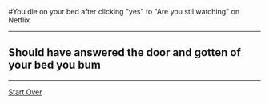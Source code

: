 #You die on your bed after clicking "yes" to "Are you stil watching" on Netflix

---
## Should have answered the door and gotten of your bed you bum
---
[Start Over](../README.md)